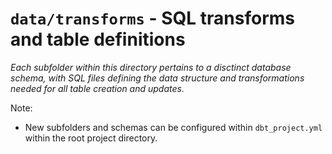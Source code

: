 # `data/transforms` - SQL transforms and table definitions

_Each subfolder within this directory pertains to a disctinct database schema, with SQL files defining the data structure and transformations needed for all table creation and updates._

Note:

* New subfolders and schemas can be configured within `dbt_project.yml` within the root project directory.
